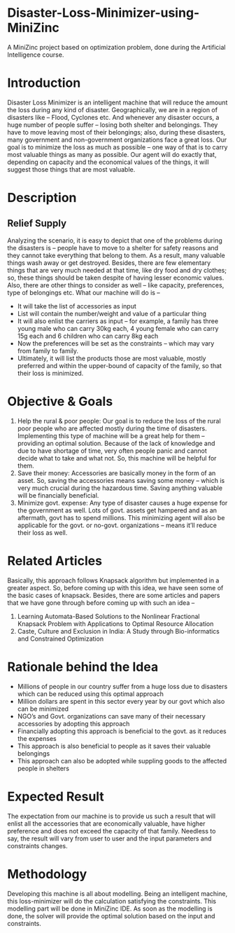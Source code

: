# Disaster-Loss-Minimizer-using-MiniZinc
A MiniZinc project based on optimization problem, done during the Artificial Intelligence course.

# Introduction
Disaster Loss Minimizer is an intelligent machine that will reduce the amount the loss during any kind of disaster. Geographically, we are in a region of disasters like – Flood, Cyclones etc. And whenever any disaster occurs, a huge number of people suffer – losing both shelter and belongings. They have to move leaving most of their belongings; also, during these disasters, many government and non-government organizations face a great loss. Our goal is to minimize the loss as much as possible – one way of that is to carry most valuable things as many as possible. Our agent will do exactly that, depending on capacity and the economical values of the things, it will suggest those things that are most valuable.

# Description
## Relief Supply
Analyzing the scenario, it is easy to depict that one of the problems during the disasters is – people have to move to a shelter for safety reasons and they cannot take
everything that belong to them. As a result, many valuable things wash away or get destroyed. Besides, there are few elementary things that are very much needed at that
time, like dry food and dry clothes; so, these things should be taken despite of having lesser economic values. Also, there are other things to consider as well – like capacity, preferences, type of belongings etc. What our machine will do is –
- It will take the list of accessories as input
- List will contain the number/weight and value of a particular thing
- It will also enlist the carriers as input – for example, a family has three young male who can carry 30kg each, 4 young female who can carry 15g each and 6 children who can carry 8kg each
- Now the preferences will be set as the constraints – which may vary from family to family.
- Ultimately, it will list the products those are most valuable, mostly preferred and within the upper-bound of capacity of the family, so that their loss is minimized.

# Objective & Goals
1. Help the rural & poor people: Our goal is to reduce the loss of the rural poor people who are affected mostly during the time of disasters. Implementing this type of
machine will be a great help for them – providing an optimal solution. Because of the lack of knowledge and due to have shortage of time, very often people panic and
cannot decide what to take and what not. So, this machine will be helpful for them. 
2. Save their money: Accessories are basically money in the form of an asset. So, saving the accessories means saving some money – which is very much crucial during the hazardous time. Saving anything valuable will be financially beneficial. 
3. Minimize govt. expense: Any type of disaster causes a huge expense for the government as well. Lots of govt. assets get hampered and as an aftermath, govt has
to spend millions. This minimizing agent will also be applicable for the govt. or no-govt. organizations – means it’ll reduce their loss as well.

# Related Articles 
Basically, this approach follows Knapsack algorithm but implemented in a greater aspect. So, before coming up with this idea, we have seen some of the basic cases of knapsack. Besides, there are some articles and papers that we have gone through before coming up with such an idea – 
1. Learning Automata-Based Solutions to the Nonlinear Fractional Knapsack Problem with Applications to Optimal Resource Allocation
2. Caste, Culture and Exclusion in India: A Study through Bio-informatics and Constrained Optimization

# Rationale behind the Idea
- Millions of people in our country suffer from a huge loss due to disasters which can be reduced using this optimal approach
- Million dollars are spent in this sector every year by our govt which also can be minimized
- NGO’s and Govt. organizations can save many of their necessary accessories by adopting this approach
- Financially adopting this approach is beneficial to the govt. as it reduces the expenses
- This approach is also beneficial to people as it saves their valuable belongings
- This approach can also be adopted while suppling goods to the affected people in shelters

# Expected Result
The expectation from our machine is to provide us such a result that will enlist all the accessories that are economically valuable, have higher preference and does not
exceed the capacity of that family. Needless to say, the result will vary from user to user and the input parameters and constraints changes.

# Methodology
Developing this machine is all about modelling. Being an intelligent machine, this loss-minimizer will do the calculation satisfying the constraints. This modelling part will be done in MiniZinc IDE. As soon as the modelling is done, the solver will provide the optimal solution based on the input and constraints.
